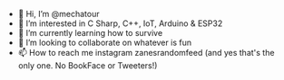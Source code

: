 - 👋 Hi, I’m @mechatour
- 👀 I’m interested in C Sharp, C++, IoT, Arduino & ESP32
- 🌱 I’m currently learning how to survive
- 💞️ I’m looking to collaborate on whatever is fun
- 📫 How to reach me instagram zanesrandomfeed (and yes that's the only one. No BookFace or Tweeters!)

<!---
mechatour/mechatour is a ✨ special ✨ repository because its `README.md` (this file) appears on your GitHub profile.
You can click the Preview link to take a look at your changes.
--->
